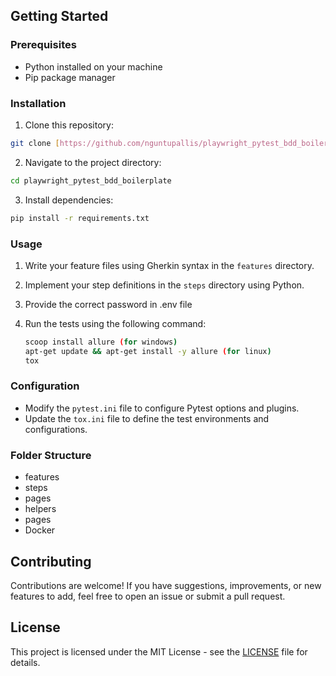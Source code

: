 ## Getting Started

### Prerequisites

- Python installed on your machine
- Pip package manager

### Installation

1. Clone this repository:

  ```bash
  git clone [https://github.com/nguntupallis/playwright_pytest_bdd_boilerplate.git](https://github.com/nguntupallis/playwright_pytest_bdd_boilerplate.git)
  ```
2. Navigate to the project directory:

  ```bash
  cd playwright_pytest_bdd_boilerplate
  ```

3. Install dependencies:

  ```bash
  pip install -r requirements.txt
  ```
### Usage

1. Write your feature files using Gherkin syntax in the `features` directory.
2. Implement your step definitions in the `steps` directory using Python.
3. Provide the correct password in .env file
4. Run the tests using the following command:

    ```bash
    scoop install allure (for windows)
    apt-get update && apt-get install -y allure (for linux)
    tox
    ```

### Configuration

- Modify the `pytest.ini` file to configure Pytest options and plugins.
- Update the `tox.ini` file to define the test environments and configurations.

### Folder Structure
- features
- steps
- pages
- helpers
- pages
- Docker

## Contributing

Contributions are welcome! If you have suggestions, improvements, or new features to add, feel free to open an issue or submit a pull request.

## License

This project is licensed under the MIT License - see the [LICENSE](LICENSE) file for details.
   

